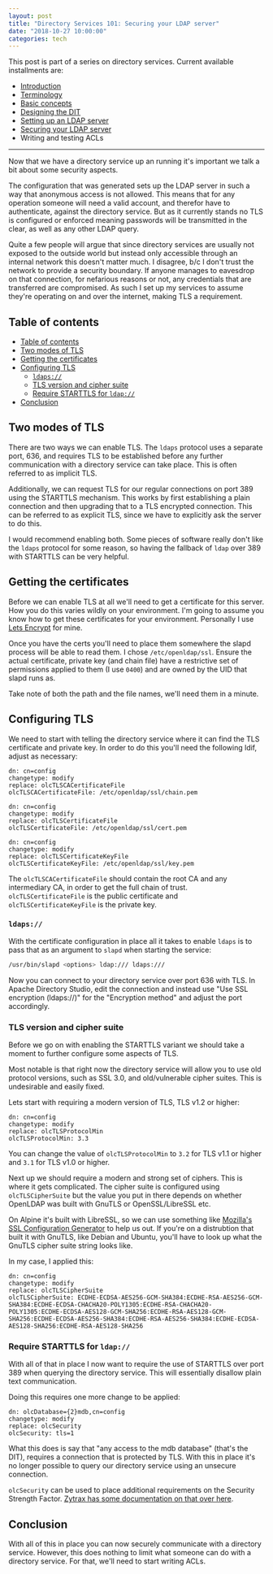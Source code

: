 ```yaml
---
layout: post
title: "Directory Services 101: Securing your LDAP server"
date: "2018-10-27 10:00:00"
categories: tech
---
```


This post is part of a series on directory services. Current available
installments are:

* [Introduction](/2017/07/02/ldap-terminology.html)
* [Terminology](/2017/07/02/ldap-terminology.html)
* [Basic concepts](/2017/08/26/ldap-basics.html)
* [Designing the DIT](/2018/10/26/ldap-designing-dit)
* [Setting up an LDAP server](/2018/10/27/ldap-server-setup)
* [Securing your LDAP server](/2018/10/27/ldap-secure)
* Writing and testing ACLs

---

Now that we have a directory service up an running it's important we talk
a bit about some security aspects.

The configuration that was generated sets up the LDAP server in such a way
that anonymous access is not allowed. This means that for any operation
someone will need a valid account, and therefor have to authenticate, against
the directory service. But as it currently stands no TLS is configured or
enforced meaning passwords will be transmitted in the clear, as well as any
other LDAP query.

Quite a few people will argue that since directory services are usually not
exposed to the outside world but instead only accessible through an internal
network this doesn't matter much. I disagree, b/c I don't trust the network
to provide a security boundary. If anyone manages to eavesdrop on that
connection, for nefarious reasons or not, any credentials that are transferred
are compromised. As such I set up my services to assume they're operating
on and over the internet, making TLS a requirement.

## Table of contents
* [Table of contents](#table-of-contents)
* [Two modes of TLS](#two-modes-of-tls)
* [Getting the certificates](#getting-the-certificates)
* [Configuring TLS](#configuring-tls)
    * [`ldaps://`](#ldaps)
    * [TLS version and cipher suite](#tls-version-and-cipher-suite)
    * [Require STARTTLS for `ldap://`](#require-starttls-for-ldap)
* [Conclusion](#conclusion)

## Two modes of TLS

There are two ways we can enable TLS. The `ldaps` protocol uses a separate port,
636, and requires TLS to be established before any further communication with a
directory service can take place. This is often referred to as implicit TLS.

Additionally, we can request TLS for our regular connections on port 389 using
the STARTTLS mechanism. This works by first establishing a plain connection and
then upgrading that to a TLS encrypted connection. This can be referred to as
explicit TLS, since we have to explicitly ask the server to do this.

I would recommend enabling both. Some pieces of software really don't like the
`ldaps` protocol for some reason, so having the fallback of `ldap` over 389
with STARTTLS can be very helpful.

## Getting the certificates

Before we can enable TLS at all we'll need to get a certificate for this
server. How you do this varies wildly on your environment. I'm going to assume
you know how to get these certificates for your environment. Personally I use
[Lets Encrypt](https://letsencrypt.org/) for mine.

Once you have the certs you'll need to place them somewhere the slapd process
will be able to read them. I chose `/etc/openldap/ssl`. Ensure the actual
certificate, private key (and chain file) have a restrictive set of permissions
applied to them (I use `0400`) and are owned by the UID that slapd runs as.

Take note of both the path and the file names, we'll need them in a minute.

## Configuring TLS

We need to start with telling the directory service where it can find the
TLS certificate and private key. In order to do this you'll need the following
ldif, adjust as necessary:

```ldif
dn: cn=config
changetype: modify
replace: olcTLSCACertificateFile
olcTLSCACertificateFile: /etc/openldap/ssl/chain.pem

dn: cn=config
changetype: modify
replace: olcTLSCertificateFile
olcTLSCertificateFile: /etc/openldap/ssl/cert.pem

dn: cn=config
changetype: modify
replace: olcTLSCertificateKeyFile
olcTLSCertificateKeyFile: /etc/openldap/ssl/key.pem
```

The `olcTLSCACertificateFile` should contain the root CA and any intermediary
CA, in order to get the full chain of trust. `olcTLSCertificateFile` is the
public certificate and `olcTLSCertificateKeyFile` is the private key.

### `ldaps://`

With the certificate configuration in place all it takes to enable `ldaps`
is to pass that as an argument to `slapd` when starting the service:

```sh
/usr/bin/slapd <options> ldap:/// ldaps:///
```

Now you can connect to your directory service over port 636 with TLS. In
Apache Directory Studio, edit the connection and instead use "Use SSL
encryption (ldaps://)" for the "Encryption method" and adjust the port
accordingly.

### TLS version and cipher suite

Before we go on with enabling the STARTTLS variant we should take a moment to
further configure some aspects of TLS.

Most notable is that right now the directory service will allow you to use
old protocol versions, such as SSL 3.0, and old/vulnerable cipher suites. This
is undesirable and easily fixed.

Lets start with requiring a modern version of TLS, TLS v1.2 or higher:

```ldif
dn: cn=config
changetype: modify
replace: olcTLSProtocolMin
olcTLSProtocolMin: 3.3
```

You can change the value of `olcTLSProtocolMin` to `3.2` for TLS v1.1 or
higher and `3.1` for TLS v1.0 or higher.

Next up we should require a modern and strong set of ciphers. This is where it
gets complicated. The cipher suite is configured using `olcTLSCipherSuite` but
the value you put in there depends on whether OpenLDAP was built with GnuTLS
or OpenSSL/LibreSSL etc.

On Alpine it's built with LibreSSL, so we can use something like [Mozilla's
SSL Configuration Generator](https://mozilla.github.io/server-side-tls/ssl-config-generator/)
to help us out. If you're on a distrubtion that built it with GnuTLS, like
Debian and Ubuntu, you'll have to look up what the GnuTLS cipher suite
string looks like.

In my case, I applied this:

```ldif
dn: cn=config
changetype: modify
replace: olcTLSCipherSuite
olcTLSCipherSuite: ECDHE-ECDSA-AES256-GCM-SHA384:ECDHE-RSA-AES256-GCM-SHA384:ECDHE-ECDSA-CHACHA20-POLY1305:ECDHE-RSA-CHACHA20-POLY1305:ECDHE-ECDSA-AES128-GCM-SHA256:ECDHE-RSA-AES128-GCM-SHA256:ECDHE-ECDSA-AES256-SHA384:ECDHE-RSA-AES256-SHA384:ECDHE-ECDSA-AES128-SHA256:ECDHE-RSA-AES128-SHA256
```

### Require STARTTLS for `ldap://`

With all of that in place I now want to require the use of STARTTLS over port
389 when querying the directory service. This will essentially disallow plain
text communication.

Doing this requires one more change to be applied:

```ldif
dn: olcDatabase={2}mdb,cn=config
changetype: modify
replace: olcSecurity
olcSecurity: tls=1
```

What this does is say that "any access to the mdb database" (that's the DIT),
requires a connection that is protected by TLS. With this in place it's no
longer possible to query our directory service using an unsecure connection.

`olcSecurity` can be used to place additional requirements on the Security
Strength Factor. [Zytrax has some documentation on that over here](http://www.zytrax.com/books/ldap/ch6/#security).

## Conclusion

With all of this in place you can now securely communicate with a directory
service. However, this does nothing to limit what someone can do with a
directory service. For that, we'll need to start writing ACLs.
